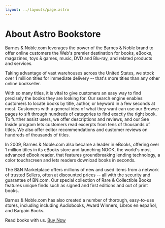 ```yaml
---
layout: ../layouts/page.astro
---
```



# About Astro Bookstore

Barnes & Noble.com leverages the power of the Barnes & Noble brand to offer online customers the Web's premier destination for books, eBooks, magazines, toys & games, music, DVD and Blu-ray, and related products and services.

Taking advantage of vast warehouses across the United States, we stock over 1 million titles for immediate delivery -- that's more titles than any other online bookseller.

With so many titles, it is vital to give customers an easy way to find precisely the books they are looking for. Our search engine enables customers to locate books by title, author, or keyword in a few seconds at most. Customers with a general idea of what they want can use our Browse pages to sift through hundreds of categories to find exactly the right book. To further assist users, we offer descriptions and reviews, and our See Inside program lets customers read excerpts from tens of thousands of titles. We also offer editor recommendations and customer reviews on hundreds of thousands of titles.

In 2009, Barnes & Noble.com also became a leader in eBooks, offering over 1 million titles in its eBooks store and launching NOOK, the world's most advanced eBook reader, that features groundbreaking lending technology, a color touchscreen and lets readers download books in seconds.

The B&N Marketplace offers millions of new and used items from a network of trusted Sellers, often at discounted prices -- all with the security and guarantee of BN.com. Our special collection of Rare & Collectible Books features unique finds such as signed and first editions and out of print books.

Barnes & Noble.com has also created a number of thorough, easy-to-use stores, including including Audiobooks, Award Winners, Libros en español, and Bargain Books.

Read books with us. [Buy Now](/buy)